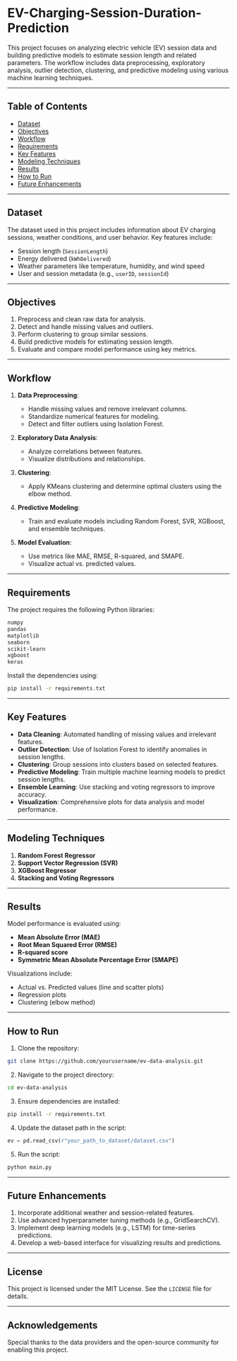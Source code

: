 # EV-Charging-Session-Duration-Prediction


This project focuses on analyzing electric vehicle (EV) session data and building predictive models to estimate session length and related parameters. The workflow includes data preprocessing, exploratory analysis, outlier detection, clustering, and predictive modeling using various machine learning techniques.

---

## Table of Contents
- [Dataset](#dataset)
- [Objectives](#objectives)
- [Workflow](#workflow)
- [Requirements](#requirements)
- [Key Features](#key-features)
- [Modeling Techniques](#modeling-techniques)
- [Results](#results)
- [How to Run](#how-to-run)
- [Future Enhancements](#future-enhancements)

---

## Dataset
The dataset used in this project includes information about EV charging sessions, weather conditions, and user behavior. Key features include:
- Session length (`SessionLength`)
- Energy delivered (`kWhDelivered`)
- Weather parameters like temperature, humidity, and wind speed
- User and session metadata (e.g., `userID`, `sessionId`)

---

## Objectives
1. Preprocess and clean raw data for analysis.
2. Detect and handle missing values and outliers.
3. Perform clustering to group similar sessions.
4. Build predictive models for estimating session length.
5. Evaluate and compare model performance using key metrics.

---

## Workflow
1. **Data Preprocessing**:
   - Handle missing values and remove irrelevant columns.
   - Standardize numerical features for modeling.
   - Detect and filter outliers using Isolation Forest.

2. **Exploratory Data Analysis**:
   - Analyze correlations between features.
   - Visualize distributions and relationships.

3. **Clustering**:
   - Apply KMeans clustering and determine optimal clusters using the elbow method.

4. **Predictive Modeling**:
   - Train and evaluate models including Random Forest, SVR, XGBoost, and ensemble techniques.

5. **Model Evaluation**:
   - Use metrics like MAE, RMSE, R-squared, and SMAPE.
   - Visualize actual vs. predicted values.

---

## Requirements
The project requires the following Python libraries:

```bash
numpy
pandas
matplotlib
seaborn
scikit-learn
xgboost
keras
```
Install the dependencies using:

```bash
pip install -r requirements.txt
```

---

## Key Features
- **Data Cleaning**: Automated handling of missing values and irrelevant features.
- **Outlier Detection**: Use of Isolation Forest to identify anomalies in session lengths.
- **Clustering**: Group sessions into clusters based on selected features.
- **Predictive Modeling**: Train multiple machine learning models to predict session lengths.
- **Ensemble Learning**: Use stacking and voting regressors to improve accuracy.
- **Visualization**: Comprehensive plots for data analysis and model performance.

---

## Modeling Techniques
1. **Random Forest Regressor**
2. **Support Vector Regression (SVR)**
3. **XGBoost Regressor**
4. **Stacking and Voting Regressors**

---

## Results
Model performance is evaluated using:
- **Mean Absolute Error (MAE)**
- **Root Mean Squared Error (RMSE)**
- **R-squared score**
- **Symmetric Mean Absolute Percentage Error (SMAPE)**

Visualizations include:
- Actual vs. Predicted values (line and scatter plots)
- Regression plots
- Clustering (elbow method)

---

## How to Run
1. Clone the repository:

```bash
git clone https://github.com/yourusername/ev-data-analysis.git
```

2. Navigate to the project directory:

```bash
cd ev-data-analysis
```

3. Ensure dependencies are installed:

```bash
pip install -r requirements.txt
```

4. Update the dataset path in the script:

```python
ev = pd.read_csv(r"your_path_to_dataset/dataset.csv")
```

5. Run the script:

```bash
python main.py
```

---

## Future Enhancements
1. Incorporate additional weather and session-related features.
2. Use advanced hyperparameter tuning methods (e.g., GridSearchCV).
3. Implement deep learning models (e.g., LSTM) for time-series predictions.
4. Develop a web-based interface for visualizing results and predictions.

---

## License
This project is licensed under the MIT License. See the `LICENSE` file for details.

---

## Acknowledgements
Special thanks to the data providers and the open-source community for enabling this project.


